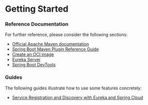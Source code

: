 # Getting Started

### Reference Documentation
For further reference, please consider the following sections:

* [Official Apache Maven documentation](https://maven.apache.org/guides/index.html)
* [Spring Boot Maven Plugin Reference Guide](https://docs.spring.io/spring-boot/docs/3.0.2/maven-plugin/reference/html/)
* [Create an OCI image](https://docs.spring.io/spring-boot/docs/3.0.2/maven-plugin/reference/html/#build-image)
* [Eureka Server](https://docs.spring.io/spring-cloud-netflix/docs/current/reference/html/#spring-cloud-eureka-server)
* [Spring Boot DevTools](https://docs.spring.io/spring-boot/docs/3.0.2/reference/htmlsingle/#using.devtools)

### Guides
The following guides illustrate how to use some features concretely:

* [Service Registration and Discovery with Eureka and Spring Cloud](https://spring.io/guides/gs/service-registration-and-discovery/)

